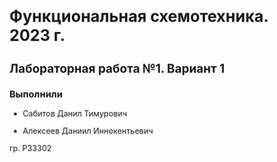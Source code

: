 # Функциональная схемотехника. 2023 г.
## Лабораторная работа №1. Вариант 1

### Выполнили

 - Сабитов Данил Тимурович
 
 - Алексеев Даниил Иннокентьевич	

гр. P33302
